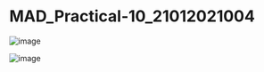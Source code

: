 # MAD_Practical-10_21012021004

![image](https://github.com/Sajid59004/MAD_Practical-10_21012021004/assets/97504754/fdcd2983-85b1-463f-a53c-1a6f9040968c)

![image](https://github.com/Sajid59004/MAD_Practical-10_21012021004/assets/97504754/748933ea-8df0-4ea2-b64a-d2bbcf868343)

